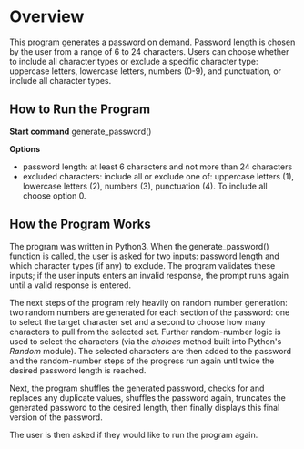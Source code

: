 # Overview

This program generates a password on demand. Password length is chosen by the user from a range of 6 to 24 characters. Users can choose whether to include all character types or exclude a specific character type: uppercase letters, lowercase letters, numbers (0-9), and punctuation, or include all character types.

## How to Run the Program

**Start command** generate_password()

**Options**

- password length: at least 6 characters and not more than 24 characters
- excluded characters: include all or exclude one of: uppercase letters (1), lowercase letters (2), numbers (3), punctuation (4). To include all choose option 0.

## How the Program Works

The program was written in Python3. When the generate_password() function is called, the user is asked for two inputs: password length and which character types (if any) to exclude. The program validates these inputs; if the user inputs enters an invalid response, the prompt runs again until a valid response is entered.

The next steps of the program rely heavily on random number generation: two random numbers are generated for each section of the password: one to select the target character set and a second to choose how many characters to pull from the selected set. Further random-number logic is used to select the characters (via the _choices_ method built into Python's _Random_ module). The selected characters are then added to the password and the random-number steps of the progress run again untl twice the desired password length is reached.

Next, the program shuffles the generated password, checks for and replaces any duplicate values, shuffles the password again, truncates the generated password to the desired length, then finally displays this final version of the password.

The user is then asked if they would like to run the program again.
